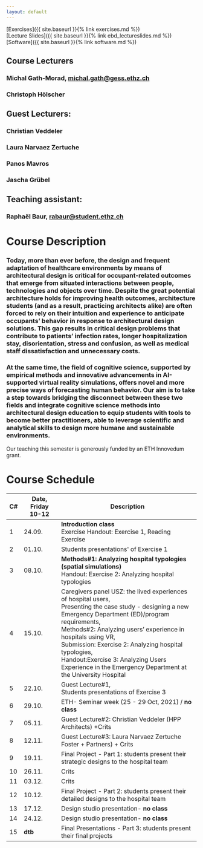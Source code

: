 ```yaml
---
layout: default
---
```


[Exercises]({{ site.baseurl }}{% link exercises.md %})\
[Lecture Slides]({{ site.baseurl }}{% link ebd_lectureslides.md %})\
[Software]({{ site.baseurl }}{% link software.md %})


## Course Lecturers
### Michal Gath-Morad, michal.gath@gess.ethz.ch
### Christoph Hölscher 
## Guest Lecturers:
### Christian Veddeler
### Laura Narvaez Zertuche
### Panos Mavros
### Jascha Grübel
## Teaching assistant: 
### Raphaël Baur, rabaur@student.ethz.ch


# Course Description 

### Today, more than ever before, the design and frequent adaptation of healthcare environments by means of architectural design is critical for occupant-related outcomes that emerge from situated interactions between people, technologies and objects over time. Despite the great potential architecture holds for improving health outcomes, architecture students (and as a result, practicing architects alike) are often forced to rely on their intuition and experience to anticipate occupants’ behavior in response to architectural design solutions. This gap results in critical design problems that contribute to patients’ infection rates, longer hospitalization stay, disorientation, stress and confusion, as well as medical staff dissatisfaction and unnecessary costs.
### At the same time, the field of cognitive science, supported by empirical methods and innovative advancements in AI-supported virtual reality simulations, offers novel and more precise ways of forecasting human behavior. Our aim is to take a step towards bridging the disconnect between these two fields and integrate cognitive science methods into architectural design education to equip students with tools to become better practitioners, able to leverage scientific and analytical skills to design more humane and sustainable environments.

Our teaching this semester is generously funded by an ETH Innovedum grant.

# Course Schedule 
| C# 	| Date,  Friday 10-12 	| Description 	|
|---	|---	|---	|
| 1 	| 24.09. 	| **Introduction class**<br>Exercise Handout: Exercise 1, Reading Exercise 	|
| 2 	| 01.10. 	| Students presentations' of Exercise 1  	|
| 3 	| 08.10. 	| **Methods#1: Analyzing hospital typologies (spatial simulations)**<br>Handout: Exercise 2: Analyzing hospital typologies 	|
| 4 	| 15.10. 	| Caregivers panel USZ: the lived experiences of hospital users, <br>Presenting the case study - designing a new Emergency Department (ED)/program requirements, <br>Methods#2: Analyzing users’ experience in hospitals using VR, <br>Submission: Exercise 2: Analyzing hospital typologies, <br>Handout:Exercise 3: Analyzing Users Experience in the Emergency Department at the University Hospital 	|
| 5 	| 22.10. 	| Guest Lecture#1, <br>Students presentations of Exercise 3 	|
| 6 	| 29.10. 	| ETH- Seminar week (25 - 29 Oct, 2021) / **no class** 	|
| 7 	| 05.11. 	| Guest Lecture#2: Christian Veddeler (HPP Architects)  +Crits 	|
| 8 	| 12.11. 	| Guest Lecture#3: Laura Narvaez Zertuche Foster + Partners) + Crits 	|
| 9 	| 19.11. 	| Final Project - Part 1:  students present their strategic designs to the hospital team 	|
| 10 	| 26.11. 	| Crits 	|
| 11 	| 03.12. 	| Crits 	|
| 12 	| 10.12. 	| Final Project - Part 2:  students present their detailed designs to the hospital team 	|
| 13 	| 17.12. 	| Design studio presentation- **no class** 	|
| 14 	| 24.12. 	| Design studio presentation- **no class** 	|
| 15 	| **dtb** 	| Final Presentations - Part 3:  students present their final projects 	|
